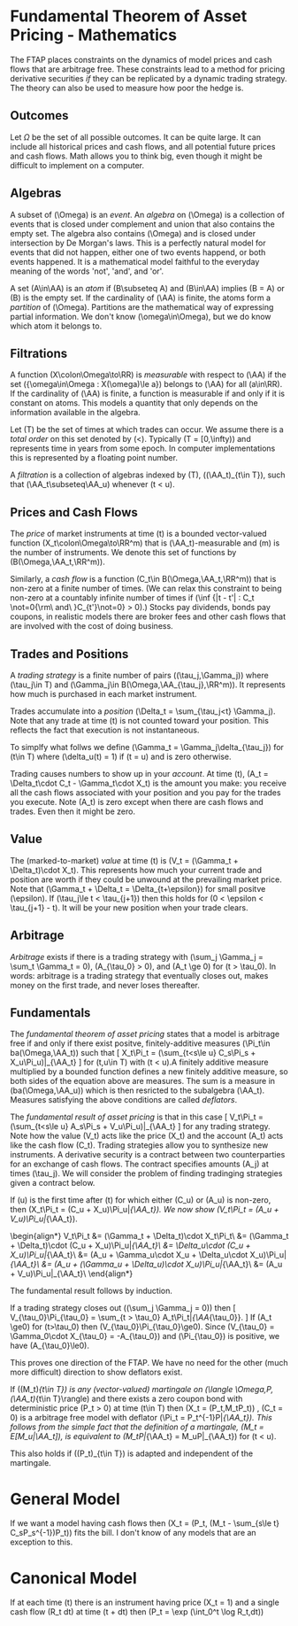 # Fundamental Theorem of Asset Pricing - Mathematics

The FTAP places constraints on the dynamics of model prices and cash
flows that are arbitrage free. These constraints lead to a method for
pricing derivative securities *if* they can be replicated by a dynamic
trading strategy. The theory can also be used to measure how poor
the hedge is.

## Outcomes

Let $\Omega$ be the set of all possible outcomes. It can be quite
large. It can include all historical prices and cash flows,
and all potential future prices and cash flows.
Math allows you to think big, even though it might be difficult
to implement on a computer.
<!--
It can also include every newspaper article ever written and
every tweet from twitter, and an encoding of everything that might have
been scrawled on a bathroom wall since ancient Roman times.  Mathematics
allows you to think big even though it migh be difficult to implement
on a computer.
-->

## Algebras
A subset of \(\Omega\) is an *event*. An *algebra* on \(\Omega\) is
a collection of events that is closed under complement and union that
also contains the empty set. The algebra also contains \(\Omega\) and
is closed under intersection by De Morgan's laws. This is a perfectly
natural model for events that did not happen, either one of two events
happend, or both events happened. It is a mathematical model faithful
to the everyday meaning of the words 'not', 'and', and 'or'.

A set \(A\in\AA\) is an *atom* if \(B\subseteq A\) and \(B\in\AA\)
implies \(B = A\) or \(B\) is the empty set.
If the cardinality of \(\AA\) is finite, the atoms form
a *partition* of \(\Omega\).
Partitions are the mathematical way of expressing partial
information. We don't know \(\omega\in\Omega\), but we
do know which atom it belongs to.

## Filtrations
A function \(X\colon\Omega\to\RR\) is *measurable* with respect
to \(\AA\) if the set \(\{\omega\in\Omega : X(\omega)\le a\}\) belongs
to \(\AA\) for all \(a\in\RR\). If the cardinality of \(\AA\) is
finite, a function is measurable if and only if it is constant
on atoms. This models a quantity that only depends on the
information available in the algebra.

Let \(T\) be the set of times at which trades can occur. We
assume there is a *total order* on this set denoted by \(<\).
Typically \(T = [0,\infty)\) and represents time in years from
some epoch. In computer implementations this is represented
by a floating point number.

A *filtration* is a collection of algebras indexed by \(T\),
\((\AA_t)_{t\in T}\), such that \(\AA_t\subseteq\AA_u\)
whenever \(t < u\).

## Prices and Cash Flows
The *price* of market instruments at time \(t\) is a
bounded vector-valued function \(X_t\colon\Omega\to\RR^m\)
that is \(\AA_t\)-measurable and \(m\) is the number
of instruments.  We denote this set of
functions by \(B(\Omega,\AA_t,\RR^m)\).

Similarly, a *cash flow* is a function \(C_t\in B(\Omega,\AA_t,\RR^m)\)
that is non-zero at a finite number of times. (We can relax this
constraint to being non-zero at a countably infinite number of
times if \(\inf \{|t - t'| : C_t \not=0{\rm\ and\ }C_{t'}\not=0\} > 0\).)
Stocks pay dividends, bonds pay coupons, in realistic models
there are broker fees and other cash flows that are involved with
the cost of doing business.

## Trades and Positions
A *trading strategy* is a finite number of pairs \((\tau_j,\Gamma_j)\)
where \(\tau_j\in T\) and \(\Gamma_j\in B(\Omega,\AA_{\tau_j},\RR^m)\).
It represents how much is purchased in each market instrument. 

Trades accumulate into a *position* \(\Delta_t = \sum_{\tau_j<t} \Gamma_j\).
Note that any trade at time \(t\) is not counted toward your position.
This reflects the fact that execution is not instantaneous. 

To simplfy what follws we define \(\Gamma_t = \Gamma_j\delta_{\tau_j}\) for
\(t\in T\) where
\(\delta_u(t) = 1\) if \(t = u\) and is zero otherwise.

Trading causes numbers to show up in your *account*. At time \(t\),
\(A_t = \Delta_t\cdot C_t - \Gamma_t\cdot X_t\) is the amount
you make: you receive all the cash flows associated with your
position and you pay for the trades you execute. Note \(A_t\)
is zero except when there are cash flows and trades. Even then
it might be zero.

## Value
The (marked-to-market) *value* at time \(t\) is
 \(V_t = (\Gamma_t + \Delta_t)\cdot X_t\). This represents how
much your current trade and position are worth if they could
be unwound at the prevailing market price. 
Note that \(\Gamma_t + \Delta_t = \Delta_{t+\epsilon}\) for
small positve \(\epsilon\). If \(\tau_j\le t < \tau_{j+1}\)
then this holds for \(0 < \epsilon < \tau_{j+1} - t\).
It will be your new position when your trade clears.

## Arbitrage
*Arbitrage* exists if there is a trading strategy with
\(\sum_j \Gamma_j = \sum_t \Gamma_t = 0\), \(A_{\tau_0} > 0\), and \(A_t \ge 0\)
for \(t > \tau_0\). In words: arbitrage is a trading
strategy that eventually closes out, makes money on the
first trade, and never loses thereafter.

## Fundamentals
The *fundamental theorem of asset pricing* states that a model is
arbitrage free if and only if there exist
positve, finitely-additive measures
\(\Pi_t\in ba(\Omega,\AA_t)\) such that
\[
	X_t\Pi_t = (\sum_{t<s\le u} C_s\Pi_s + X_u\Pi_u)|_{\AA_t}
\]
for \(t,u\in T\) with \(t < u\).A finitely additive measure
multiplied by a bounded function defines a new finitely additive
measure, so both sides of the equation above are measures. The
sum is a measure in \(ba(\Omega,\AA_u)\) which is then resricted
to the subalgebra \(\AA_t\). Measures satisfying the above
conditions are called *deflators*.

The *fundamental result of asset pricing* is that in this case
\[
	V_t\Pi_t = (\sum_{t<s\le u} A_s\Pi_s + V_u\Pi_u)|_{\AA_t}
\]
for any trading strategy. Note how the value \(V_t\) acts like the price
\(X_t\) and the account \(A_t\) acts like the cash flow \(C_t\).
Trading strategies allow you to synthesize new instruments.
A derivative security is a contract between two counterparties for
an exchange of cash flows. The contract specifies amounts
\(A_j\) at times \(\tau_j\). We will consider the problem of
finding tradinging strategies given a contract below.

If \(u\) is the first time after \(t\) for which either \(C_u\) or
\(A_u\) is non-zero, then
\(X_t\Pi_t = (C_u + X_u)\Pi_u|_{\AA_t}\). We now show
\(V_t\Pi_t = (A_u + V_u)\Pi_u|_{\AA_t}\).

\begin{align*}
V_t\Pi_t &= (\Gamma_t + \Delta_t)\cdot X_t\Pi_t\\
	&= (\Gamma_t + \Delta_t)\cdot (C_u + X_u)\Pi_u|_{\AA_t}\\
	&= \Delta_u\cdot (C_u + X_u)\Pi_u|_{\AA_t}\\
	&= (A_u + \Gamma_u\cdot X_u + \Delta_u\cdot X_u)\Pi_u|_{\AA_t}\\
	&= (A_u + (\Gamma_u + \Delta_u)\cdot X_u)\Pi_u|_{\AA_t}\\
	&= (A_u + V_u)\Pi_u|_{\AA_t}\\
\end{align*}

The fundamental result follows by induction.

If a trading strategy closes out (\(\sum_j \Gamma_j = 0\)) then
\[
V_{\tau_0}\Pi_{\tau_0} = \sum_{t > \tau_0} A_t\Pi_t|_{\AA_{\tau_0}}.
\]
If \(A_t \ge0\) for \(t>\tau_0\) then \(V_{\tau_0}\Pi_{\tau_0}\ge0\).
Since \(V_{\tau_0} = \Gamma_0\cdot X_{\tau_0} = -A_{\tau_0}\)
and \(\Pi_{\tau_0}\) is positive, we have \(A_{\tau_0}\le0\).

This proves one direction of the FTAP. We have no
need for the other (much more difficult) direction to show deflators
exist.

If \((M_t)_{t\in T}\) is any (vector-valued) martingale
on \(\langle \Omega,P,(\AA_t)_{t\in T}\rangle\)
and there exists a zero coupon bond with
deterministic price \(P_t > 0\) at time \(t\in T\) then \(X_t = (P_t,M_tP_t)\)
, \(C_t = 0\) is a arbitrage free model with deflator
\(\Pi_t = P_t^{-1}P|_{\AA_t}\).
This follows from the simple fact that the definition of a martingale,
\(M_t = E[M_u|\AA_t]\), is equivalent to
\(M_tP|_{\AA_t} = M_uP|_{\AA_t}\) for \(t < u\).

This also holds if \((P_t)_{t\in T}\) is adapted and independent of
the martingale.

# General Model
If we want a model having cash flows then
\(X_t = (P_t, (M_t - \sum_{s\le t} C_sP_s^{-1})P_t)\)
fits the bill. I don't know of any models that are
an exception to this.

# Canonical Model
If at each time \(t\) there is an instrument having price
\(X_t = 1\) and a single cash flow \(R_t dt\) at time \(t + dt\)
then \(P_t = \exp (\int_0^t \log R_t\,dt)\)
